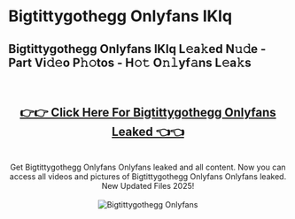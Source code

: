 # Bigtittygothegg Onlyfans lKlq

<h2>Bigtittygothegg Onlyfans lKlq  L𝚎a𝚔ed N𝚞𝚍e - Part Vi𝚍𝚎o P𝚑𝚘tos - H𝚘𝚝 O𝚗𝚕yf𝚊ns L𝚎a𝚔s</h2>
<br>
<div align="center">
<h2><a href="https://213.232.235.80/live/video.php?q=bigtittygothegg-onlyfans" rel="nofollow">👉👉 Click Here For Bigtittygothegg Onlyfans Leaked 👈👈</a></h2>

<br>
Get Bigtittygothegg Onlyfans Onlyfans leaked and all content. Now you can access all videos and pictures of Bigtittygothegg Onlyfans Onlyfans leaked. New Updated Files 2025!
<br>
<br>
<a href="https://213.232.235.80/live/video.php?q=bigtittygothegg-onlyfans" rel="nofollow" data-target="animated-image.originalLink"><img src="https://i.imgur.com/dJHk4Zq.gif" alt="Bigtittygothegg Onlyfans" style="max-width: 100%; display: inline-block;" data-target="animated-image.originalImage"></a>
</div>
<br>